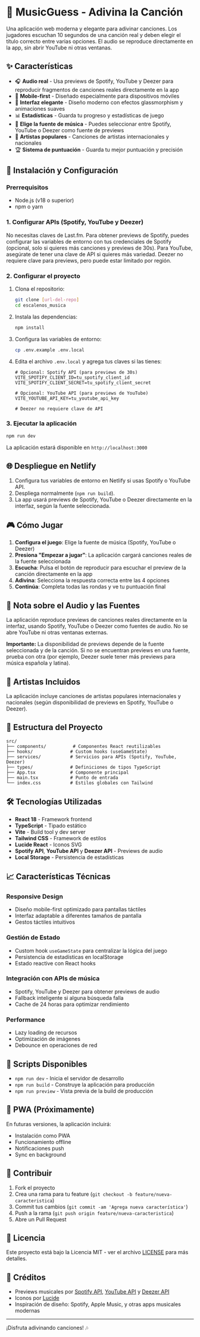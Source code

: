 
# 🎵 MusicGuess - Adivina la Canción

Una aplicación web moderna y elegante para adivinar canciones. Los jugadores escuchan 10 segundos de una canción real y deben elegir el título correcto entre varias opciones. El audio se reproduce directamente en la app, sin abrir YouTube ni otras ventanas.

## ✨ Características

 - 🎧 **Audio real** - Usa previews de Spotify, YouTube y Deezer para reproducir fragmentos de canciones reales directamente en la app
- 📱 **Mobile-first** - Diseñado especialmente para dispositivos móviles
- 🎨 **Interfaz elegante** - Diseño moderno con efectos glassmorphism y animaciones suaves
- 📊 **Estadísticas** - Guarda tu progreso y estadísticas de juego
 - 🎯 **Elige la fuente de música** - Puedes seleccionar entre Spotify, YouTube o Deezer como fuente de previews
- 🎵 **Artistas populares** - Canciones de artistas internacionales y nacionales
- 🏆 **Sistema de puntuación** - Guarda tu mejor puntuación y precisión

## 🚀 Instalación y Configuración


### Prerrequisitos

- Node.js (v18 o superior)
- npm o yarn


### 1. Configurar APIs (Spotify, YouTube y Deezer)

No necesitas claves de Last.fm. Para obtener previews de Spotify, puedes configurar las variables de entorno con tus credenciales de Spotify (opcional, solo si quieres más canciones y previews de 30s). Para YouTube, asegúrate de tener una clave de API si quieres más variedad. Deezer no requiere clave para previews, pero puede estar limitado por región.

### 2. Configurar el proyecto

1. Clona el repositorio:
   ```bash
   git clone [url-del-repo]
   cd escalenos_musica
   ```

2. Instala las dependencias:
   ```bash
   npm install
   ```

3. Configura las variables de entorno:
   ```bash
   cp .env.example .env.local
   ```


4. Edita el archivo `.env.local` y agrega tus claves si las tienes:
   ```env
   # Opcional: Spotify API (para previews de 30s)
   VITE_SPOTIFY_CLIENT_ID=tu_spotify_client_id
   VITE_SPOTIFY_CLIENT_SECRET=tu_spotify_client_secret

   # Opcional: YouTube API (para previews de YouTube)
   VITE_YOUTUBE_API_KEY=tu_youtube_api_key

   # Deezer no requiere clave de API
   ```


### 3. Ejecutar la aplicación

```bash
npm run dev
```

La aplicación estará disponible en `http://localhost:3000`


## 🌐 Despliegue en Netlify

1. Configura tus variables de entorno en Netlify si usas Spotify o YouTube API.
2. Despliega normalmente (`npm run build`).
3. La app usará previews de Spotify, YouTube o Deezer directamente en la interfaz, según la fuente seleccionada.


## 🎮 Cómo Jugar

1. **Configura el juego**: Elige la fuente de música (Spotify, YouTube o Deezer)
2. **Presiona "Empezar a jugar"**: La aplicación cargará canciones reales de la fuente seleccionada
3. **Escucha**: Pulsa el botón de reproducir para escuchar el preview de la canción directamente en la app
4. **Adivina**: Selecciona la respuesta correcta entre las 4 opciones
5. **Continúa**: Completa todas las rondas y ve tu puntuación final


## 🎵 Nota sobre el Audio y las Fuentes

La aplicación reproduce previews de canciones reales directamente en la interfaz, usando Spotify, YouTube o Deezer como fuentes de audio. No se abre YouTube ni otras ventanas externas.

**Importante:** La disponibilidad de previews depende de la fuente seleccionada y de la canción. Si no se encuentran previews en una fuente, prueba con otra (por ejemplo, Deezer suele tener más previews para música española y latina).


## 🎵 Artistas Incluidos

La aplicación incluye canciones de artistas populares internacionales y nacionales (según disponibilidad de previews en Spotify, YouTube o Deezer).

## 📁 Estructura del Proyecto

```
src/
├── components/          # Componentes React reutilizables
├── hooks/              # Custom hooks (useGameState)
├── services/           # Servicios para APIs (Spotify, YouTube, Deezer)
├── types/              # Definiciones de tipos TypeScript
├── App.tsx             # Componente principal
├── main.tsx            # Punto de entrada
└── index.css           # Estilos globales con Tailwind
```


## 🛠️ Tecnologías Utilizadas

- **React 18** - Framework frontend
- **TypeScript** - Tipado estático
- **Vite** - Build tool y dev server
- **Tailwind CSS** - Framework de estilos
- **Lucide React** - Iconos SVG
- **Spotify API**, **YouTube API** y **Deezer API** - Previews de audio
- **Local Storage** - Persistencia de estadísticas

## 📈 Características Técnicas

### Responsive Design
- Diseño mobile-first optimizado para pantallas táctiles
- Interfaz adaptable a diferentes tamaños de pantalla
- Gestos táctiles intuitivos

### Gestión de Estado
- Custom hook `useGameState` para centralizar la lógica del juego
- Persistencia de estadísticas en localStorage
- Estado reactive con React hooks


### Integración con APIs de música
- Spotify, YouTube y Deezer para obtener previews de audio
- Fallback inteligente si alguna búsqueda falla
- Cache de 24 horas para optimizar rendimiento

### Performance
- Lazy loading de recursos
- Optimización de imágenes
- Debounce en operaciones de red

## 🔧 Scripts Disponibles

- `npm run dev` - Inicia el servidor de desarrollo
- `npm run build` - Construye la aplicación para producción
- `npm run preview` - Vista previa de la build de producción

## 📱 PWA (Próximamente)

En futuras versiones, la aplicación incluirá:
- Instalación como PWA
- Funcionamiento offline
- Notificaciones push
- Sync en background

## 🤝 Contribuir

1. Fork el proyecto
2. Crea una rama para tu feature (`git checkout -b feature/nueva-caracteristica`)
3. Commit tus cambios (`git commit -am 'Agrega nueva característica'`)
4. Push a la rama (`git push origin feature/nueva-caracteristica`)
5. Abre un Pull Request

## 📄 Licencia

Este proyecto está bajo la Licencia MIT - ver el archivo [LICENSE](LICENSE) para más detalles.


## 🎵 Créditos

- Previews musicales por [Spotify API](https://developer.spotify.com/), [YouTube API](https://developers.google.com/youtube) y [Deezer API](https://developers.deezer.com/)
- Iconos por [Lucide](https://lucide.dev/)
- Inspiración de diseño: Spotify, Apple Music, y otras apps musicales modernas

---

¡Disfruta adivinando canciones! 🎶
